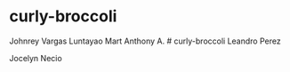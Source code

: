 # curly-broccoli


Johnrey Vargas Luntayao
Mart Anthony A. # curly-broccoli
Leandro Perez

Jocelyn Necio
